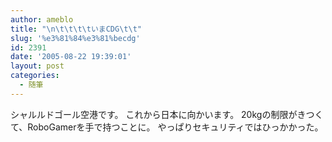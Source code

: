 ```yaml
---
author: ameblo
title: "\n\t\t\t\tいまCDG\t\t"
slug: '%e3%81%84%e3%81%becdg'
id: 2391
date: '2005-08-22 19:39:01'
layout: post
categories:
  - 随筆
---
```


シャルルドゴール空港です。 これから日本に向かいます。 20kgの制限がきつくて、RoboGamerを手で持つことに。 やっぱりセキュリティではひっかかった。